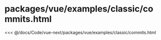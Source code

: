 # packages/vue/examples/classic/commits.html

<<< @/docs/Code/vue-next/packages/vue/examples/classic/commits.html

